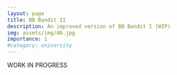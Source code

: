 ```yaml
---
layout: page
title: BB Bandit II
description: An improved version of BB Bandit I (WIP)
img: assets/img/46.jpg
importance: 1
#category: university
---
```


WORK IN PROGRESS











